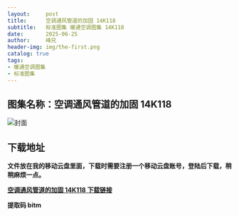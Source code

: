 ```yaml
---
layout:     post
title:      空调通风管道的加固 14K118
subtitle:   标准图集 暖通空调图集 14K118
date:       2025-06-25
author:     峰兄
header-img: img/the-first.png
catalog: true
tags:
- 暖通空调图集
- 标准图集
---
```

## 图集名称：空调通风管道的加固 14K118
![封面](https://pic1.imgdb.cn/item/685bb74158cb8da5c86ffd0a.jpg)


## 下载地址 ##
**文件放在我的移动云盘里面，下载时需要注册一个移动云盘账号，登陆后下载，稍稍麻烦一点。**  
  
[**空调通风管道的加固 14K118 下载链接**](https://caiyun.139.com/w/i/2nQQToKd7yV9k)


**提取码 bitm**

